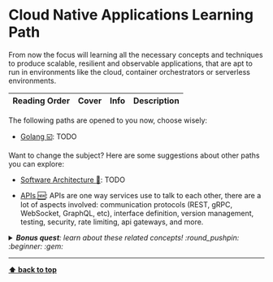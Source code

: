 [//]: # (Auto generated file from templates)

# Cloud Native Applications Learning Path

From now the focus will learning all the necessary concepts and techniques to produce scalable, resilient and observable applications, that are apt to run in environments like the cloud, container orchestrators or serverless environments.

| Reading Order | Cover | Info | Description |
| :---: | :---: | :--- | :--- |

The following paths are opened to you now, choose wisely:

- [Golang :ballot_box_with_check:](/content/paths/golang.md): TODO


Want to change the subject? Here are some suggestions about other paths you can explore:

- [Software Architecture :construction:](/content/paths/software-architecture.md): TODO

- [APIs :new:](/content/paths/apis.md): APIs are one way services use to talk to each other, there are a lot of aspects involved: communication protocols (REST, gRPC, WebSocket, GraphQL, etc), interface definition, version management, testing, security, rate limiting, api gateways, and more.


<details><summary><i><b>Bonus quest</b>: learn about these related concepts! :round_pushpin: :beginner: :gem: </i></summary>
<p>

<sub>#api-gateway</sub>  <sub>#openapi</sub>

</p>
</details>

---
[**⬆ back to top**](#cloud-native-applications-learning-path)
